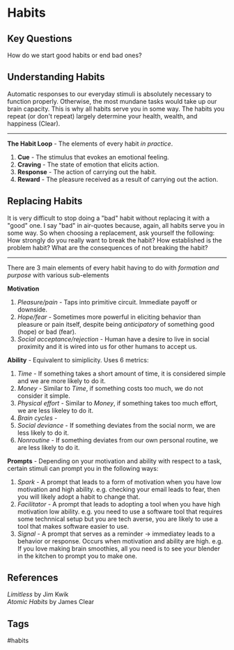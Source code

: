 # Habits  

## Key Questions
How do we start good habits or end bad ones?

## Understanding Habits  
Automatic responses to our everyday stimuli is absolutely necessary to function properly. Otherwise, the most mundane tasks would take up our brain capacity. This is why all habits serve you in some way. The habits you repeat (or don't repeat) largely determine your health, wealth, and happiness (Clear).

---
**The Habit Loop** - The elements of every habit *in practice*. 
1. **Cue** - The stimulus that evokes an emotional feeling.
2. **Craving** - The state of emotion that elicits action.
3. **Response** - The action of carrying out the habit.
4. **Reward** - The pleasure received as a result of carrying out the action.

## Replacing Habits  
It is very difficult to stop doing a "bad" habit without replacing it with a "good" one. I say "bad" in air-quotes because, again, all habits serve you in some way. So when choosing a replacement, ask yourself the following: How strongly do you really want to break the habit? How established is the problem habit? What are the consequences of not breaking the habit?

---
There are 3 main elements of every habit having to do with *formation and purpose* with various sub-elements

**Motivation**
1. *Pleasure/pain* - Taps into primitive circuit. Immediate payoff or downside.
2. *Hope/fear* - Sometimes more powerful in eliciting behavior than pleasure or pain itself, despite being *anticipatory* of something good (hope) or bad (fear).
3. *Social acceptance/rejection* - Human have a desire to live in social proximity and it is wired into us for other humans to accept us.

**Ability** - Equivalent to simiplicity. Uses 6 metrics:
1. *Time* - If something takes a short amount of time, it is considered simple and we are more likely to do it.
2. *Money* - Similar to *Time*, if something costs too much, we do not consider it simple.
3. *Physical effort* - Similar to *Money*, if something takes too much effort, we are less likeley to do it.
4. *Brain cycles* - 
5. *Social deviance* - If something deviates from the social norm, we are less likely to do it.
6. *Nonroutine* - If something deviates from our own personal routine, we are less likely to do it.

**Prompts** - Depending on your motivation and ability with respect to a task, certain stimuli can prompt you in the following ways: 
1. *Spark* - A prompt that leads to a form of motivation when you have low motivation and high ability. e.g. checking your email leads to fear, then you will likely adopt a habit to change that.
2. *Facilitator* - A prompt that leads to adopting a tool when you have high motivation low ability. e.g. you need to use a software tool that requires some technnical setup but you are tech averse, you are likely to use a tool that makes software easier to use.
3. *Signal* - A prompt that serves as a reminder -> immediatey leads to a behavior or response. Occurs when motivation and ability are high. e.g. If you love making brain smoothies, all you need is to see your blender in the kitchen to prompt you to make one. 

## References
*Limitless* by Jim Kwik  
*Atomic Habits* by James Clear

## Tags
#habits
